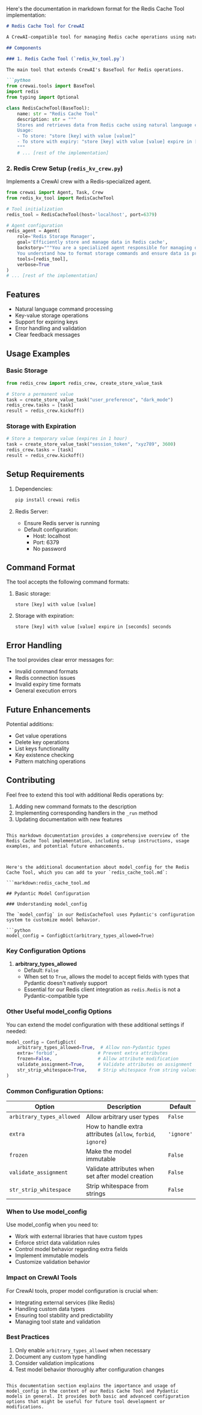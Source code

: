 Here's the documentation in markdown format for
the Redis Cache Tool implementation:

````markdown:redis_cache_tool.md
# Redis Cache Tool for CrewAI

A CrewAI-compatible tool for managing Redis cache operations using natural language commands.

## Components

### 1. Redis Cache Tool (`redis_kv_tool.py`)

The main tool that extends CrewAI's BaseTool for Redis operations.

```python
from crewai.tools import BaseTool
import redis
from typing import Optional

class RedisCacheTool(BaseTool):
    name: str = "Redis Cache Tool"
    description: str = """
    Stores and retrieves data from Redis cache using natural language commands.
    Usage:
    - To store: "store [key] with value [value]"
    - To store with expiry: "store [key] with value [value] expire in [seconds] seconds"
    """
    # ... [rest of the implementation]
````

### 2. Redis Crew Setup (`redis_kv_crew.py`)

Implements a CrewAI crew with a Redis-specialized
agent.

```python
from crewai import Agent, Task, Crew
from redis_kv_tool import RedisCacheTool

# Tool initialization
redis_tool = RedisCacheTool(host='localhost', port=6379)

# Agent configuration
redis_agent = Agent(
    role='Redis Storage Manager',
    goal='Efficiently store and manage data in Redis cache',
    backstory="""You are a specialized agent responsible for managing data storage in Redis.
    You understand how to format storage commands and ensure data is properly cached.""",
    tools=[redis_tool],
    verbose=True
)
# ... [rest of the implementation]
```

## Features

- Natural language command processing
- Key-value storage operations
- Support for expiring keys
- Error handling and validation
- Clear feedback messages

## Usage Examples

### Basic Storage

```python
from redis_crew import redis_crew, create_store_value_task

# Store a permanent value
task = create_store_value_task("user_preference", "dark_mode")
redis_crew.tasks = [task]
result = redis_crew.kickoff()
```

### Storage with Expiration

```python
# Store a temporary value (expires in 1 hour)
task = create_store_value_task("session_token", "xyz789", 3600)
redis_crew.tasks = [task]
result = redis_crew.kickoff()
```

## Setup Requirements

1. Dependencies:

   ```bash
   pip install crewai redis
   ```

2. Redis Server:
   - Ensure Redis server is running
   - Default configuration:
     - Host: localhost
     - Port: 6379
     - No password

## Command Format

The tool accepts the following command formats:

1. Basic storage:

   ```
   store [key] with value [value]
   ```

2. Storage with expiration:
   ```
   store [key] with value [value] expire in [seconds] seconds
   ```

## Error Handling

The tool provides clear error messages for:

- Invalid command formats
- Redis connection issues
- Invalid expiry time formats
- General execution errors

## Future Enhancements

Potential additions:

- Get value operations
- Delete key operations
- List keys functionality
- Key existence checking
- Pattern matching operations

## Contributing

Feel free to extend this tool with additional
Redis operations by:

1. Adding new command formats to the description
2. Implementing corresponding handlers in the
   `_run` method
3. Updating documentation with new features

````

This markdown documentation provides a comprehensive overview of the Redis Cache Tool implementation, including setup instructions, usage examples, and potential future enhancements.



Here's the additional documentation about model_config for the Redis Cache Tool, which you can add to your `redis_cache_tool.md`:

```markdown:redis_cache_tool.md

## Pydantic Model Configuration

### Understanding model_config

The `model_config` in our RedisCacheTool uses Pydantic's configuration system to customize model behavior.

```python
model_config = ConfigDict(arbitrary_types_allowed=True)
````

### Key Configuration Options

1. **arbitrary_types_allowed**
   - Default: `False`
   - When set to `True`, allows the model to
     accept fields with types that Pydantic
     doesn't natively support
   - Essential for our Redis client integration as
     `redis.Redis` is not a Pydantic-compatible
     type

### Other Useful model_config Options

You can extend the model configuration with these
additional settings if needed:

```python
model_config = ConfigDict(
    arbitrary_types_allowed=True,  # Allow non-Pydantic types
    extra='forbid',               # Prevent extra attributes
    frozen=False,                 # Allow attribute modification
    validate_assignment=True,     # Validate attributes on assignment
    str_strip_whitespace=True,    # Strip whitespace from string values
)
```

### Common Configuration Options:

| Option                    | Description                                                  | Default    |
| ------------------------- | ------------------------------------------------------------ | ---------- |
| `arbitrary_types_allowed` | Allow arbitrary user types                                   | `False`    |
| `extra`                   | How to handle extra attributes (`allow`, `forbid`, `ignore`) | `'ignore'` |
| `frozen`                  | Make the model immutable                                     | `False`    |
| `validate_assignment`     | Validate attributes when set after model creation            | `False`    |
| `str_strip_whitespace`    | Strip whitespace from strings                                | `False`    |

### When to Use model_config

Use model_config when you need to:

- Work with external libraries that have custom
  types
- Enforce strict data validation rules
- Control model behavior regarding extra fields
- Implement immutable models
- Customize validation behavior

### Impact on CrewAI Tools

For CrewAI tools, proper model configuration is
crucial when:

- Integrating external services (like Redis)
- Handling custom data types
- Ensuring tool stability and predictability
- Managing tool state and validation

### Best Practices

1. Only enable `arbitrary_types_allowed` when
   necessary
2. Document any custom type handling
3. Consider validation implications
4. Test model behavior thoroughly after
   configuration changes

```

This documentation section explains the importance and usage of model_config in the context of our Redis Cache Tool and Pydantic models in general. It provides both basic and advanced configuration options that might be useful for future tool development or modifications.
```
